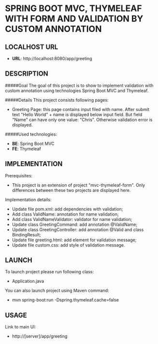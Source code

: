 SPRING BOOT MVC, THYMELEAF WITH FORM AND VALIDATION BY CUSTOM ANNOTATION
========================================================================


LOCALHOST URL
-------------

* **URL**: http://localhost:8080/app/greeting


DESCRIPTION
-----------

#####Goal
The goal of this project is to show to implement validation with custom annotation using technologies Spring Boot MVC and Thymeleaf. 

#####Details
This project consists following pages:
* Greeting Page: this page contains input filed with name. After submit text "Hello World" + name is displayed below input field. 
But field "Name" can have only one value: "Chris". Otherwise validation error is displayed.

#####Used technologies:
* **BE**: Spring Boot MVC
* **FE**: Thymeleaf


IMPLEMENTATION
-----------

Prerequisites:
* This project is an extension of project "mvc-thymeleaf-form". Only differences between these two projects are displayed here.

Implementation details:
* Update file pom.xml: add dependencies with validation;
* Add class ValidName: annotation for name validation;
* Add class ValidNameValidator: validator for name validation;
* Update class GreetingCommand: add annotation @ValidName;
* Update class GreetingController: add annotation @Valid and class BindingResult;
* Update file greeting.html: add element for validation message;
* Update file custom.css: add style of validation message.
  

LAUNCH
------

To launch project please run following class: 
* Application.java

You can also launch project using Maven command:
* mvn spring-boot:run -Dspring.thymeleaf.cache=false


USAGE
-----

Link to main UI:
* http://[server]/app/greeting